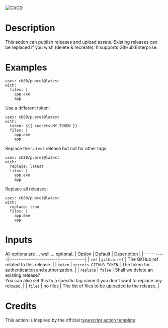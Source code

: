 ![CI/CD](https://github.com/cb80/pubrel/workflows/CI/CD/badge.svg)

# Description

This action can publish releases and upload assets. Existing releases can be
replaced if you wish (delete & recreate). It supports GitHub Enterprise.

# Examples
```
uses: cb80/pubrel@latest
with:
  files: |
    app.exe
    app
```

Use a different token:
```
uses: cb80/pubrel@latest
with:
  token: ${{ secrets.MY_TOKEN }}
  files: |
    app.exe
    app
```

Replace the `latest` release but not for other tags:
```
uses: cb80/pubrel@latest
with:
  replace: latest
  files: |
    app.exe
    app
```

Replace all releases:
```
uses: cb80/pubrel@latest
with:
  replace: true
  files: |
    app.exe
    app
```

# Inputs

All options are ... well ... optional.
| Option    | Default                | Description |
|-----------|------------------------|-------------|
| `ref`     | `github.ref`           | The GitHub ref related to this release. |
| `token`   | `secrets.GITHUB_TOKEN` | The token for authentication and authorization. |
| `replace` | `false`                | Shall we delete an existing release?<br>You can also set this to a specific tag name if you don't want to replace any release. |
| `files`   | no files               | The list of files to be uploaded to the release. |

# Credits

This action is inspired by the official [typescript action template][tstpl].

[tstpl]: https://github.com/actions/typescript-action
